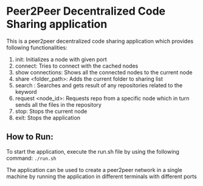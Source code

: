 # Peer2Peer Decentralized Code Sharing application

This is a peer2peer decentralized code sharing application which provides following functionalities:

1. init: Initializes a node with given port
2. connect: Tries to connect with the cached nodes
3. show connections: Shows all the connected nodes to the current node
4. share \<folder_path\>: Adds the current folder to sharing list
5. search <keyword>: Searches and gets result of any repositories related to the keyword
6. request <repository> <node_id>: Requests repo from a specific node which in turn sends all the files in the repository
7. stop: Stops the current node
8. exit: Stops the application

## How to Run:

To start the application, execute the run.sh file by using the following command: `./run.sh` 

The application can be used to create a peer2peer network in a single machine by running the application in different terminals with different ports
